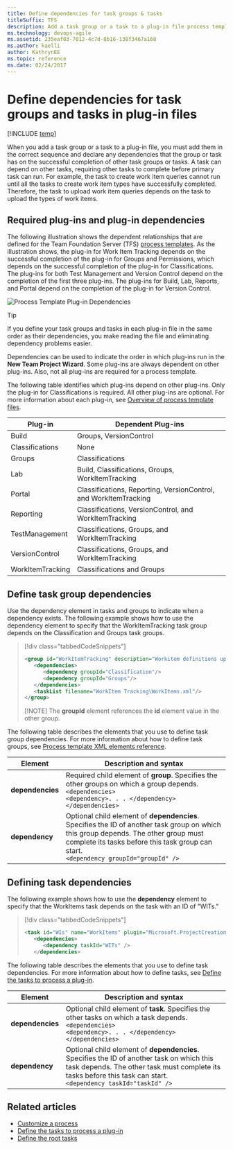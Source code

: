 ```yaml
---
title: Define dependencies for task groups & tasks 
titleSuffix: TFS
description: Add a task group or a task to a plug-in file process template to declare dependencies in Team Foundation Server  
ms.technology: devops-agile
ms.assetid: 235eaf03-7012-4c7d-8b16-138f3467a168
ms.author: kaelli
author: KathrynEE
ms.topic: reference
ms.date: 02/24/2017
---
```


# Define dependencies for task groups and tasks in plug-in files

[!INCLUDE [temp](../../includes/customization-phase-0-and-1-plus-version-header.md)]

When you add a task group or a task to a plug-in file, you must add them in the correct sequence and declare any dependencies that the group or task has on the successful completion of other task groups or tasks. A task can depend on other tasks, requiring other tasks to complete before primary task can run. For example, the task to create work item queries cannot run until all the tasks to create work item types have successfully completed. Therefore, the task to upload work item queries depends on the task to upload the types of work items.

<a name="required"></a>

## Required plug-ins and plug-in dependencies

The following illustration shows the dependent relationships that are defined for the Team Foundation Server (TFS) [process templates](../../boards/work-items/guidance/choose-process.md). As the illustration shows, the plug-in for Work Item Tracking depends on the successful completion of the plug-in for Groups and Permissions, which depends on the successful completion of the plug-in for Classifications. The plug-ins for both Test Management and Version Control depend on the completion of the first three plug-ins. The plug-ins for Build, Lab, Reports, and Portal depend on the completion of the plug-in for Version Control.

![Process Template Plug-in Dependencies](media/tfs_pt_dependencies.png "TFS_PT_Dependencies")

> [!TIP]  
>  If you define your task groups and tasks in each plug-in file in the same order as their dependencies, you make reading the file and eliminating dependency problems easier.

Dependencies can be used to indicate the order in which plug-ins run in the **New Team Project Wizard**. Some plug-ins are always dependent on other plug-ins. Also, not all plug-ins are required for a process template.

The following table identifies which plug-ins depend on other plug-ins. Only the plug-in for Classifications is required. All other plug-ins are optional. For more information about each plug-in, see [Overview of process template files](overview-process-template-files.md).

| **Plug-in**      | **Dependent Plug-ins**                                           |
| ---------------- | ---------------------------------------------------------------- |
| Build            | Groups, VersionControl                                           |
| Classifications  | None                                                             |
| Groups           | Classifications                                                  |
| Lab              | Build, Classifications, Groups, WorkItemTracking                 |
| Portal           | Classifications, Reporting, VersionControl, and WorkItemTracking |
| Reporting        | Classifications, VersionControl, and WorkItemTracking            |
| TestManagement   | Classifications, Groups, and WorkItemTracking                    |
| VersionControl   | Classifications, Groups, and WorkItemTracking                    |
| WorkItemTracking | Classifications and Groups                                       |

<a name="task_group"></a>

## Define task group dependencies

Use the dependency element in tasks and groups to indicate when a dependency exists. The following example shows how to use the dependency element to specify that the WorkItemTracking task group depends on the Classification and Groups task groups.

> [!div class="tabbedCodeSnippets"]
>
> ```XML
> <group id="WorkItemTracking" description="Workitem definitions uploading." completionMessage="Workitem definitions uploaded.">  
>    <dependencies>
>       <dependency groupId="Classification"/>
>       <dependency groupId="Groups"/>
>    </dependencies>  
>    <taskList filename="WorkItem Tracking\WorkItems.xml"/>  
> </group>  
> ```
>
> [!NOTE]
> The **groupId** element references the **id** element value in the other group.

The following table describes the elements that you use to define task group dependencies. For more information about how to define task groups, see [Process template XML elements reference](process-template-xml-elements-reference.md).

| Element          | Description and syntax                                                                                                                                                                                                             |
| ---------------- | ---------------------------------------------------------------------------------------------------------------------------------------------------------------------------------------------------------------------------------- |
| **dependencies** | Required child element of **group**. Specifies the other groups on which a group depends.<br />`<dependencies>`<br /> `<dependency>. . . </dependency>`<br />`</dependencies>`                                                     |
| **dependency**   | Optional child element of **dependencies**. Specifies the ID of another task group on which this group depends. The other group must complete its tasks before this task group can start.<br /> `<dependency groupId="groupId" />` |

<a name="task"></a>

## Defining task dependencies

The following example shows how to use the **dependency** element to specify that the WorkItems task depends on the task with an ID of "WITs."

> [!div class="tabbedCodeSnippets"]
>
> ```XML
> <task id="WIs" name="WorkItems" plugin="Microsoft.ProjectCreationWizard.WorkItemTracking" completionMessage="Work items uploaded"  completionDescription="Processing the actual work items used by work item tracking">  
>    <dependencies>
>       <dependency taskId="WITs" />
>    </dependencies>  
> ```

The following table describes the elements that you use to define task dependencies. For more information about how to define tasks, see [Define the tasks to process a plug-in](define-tasks-to-process-a-plug-in.md).

| Element          | Description and syntax                                                                                                                                                                                            |
| ---------------- | ----------------------------------------------------------------------------------------------------------------------------------------------------------------------------------------------------------------- |
| **dependencies** | Optional child element of **task**. Specifies the other tasks on which a task depends.<br /> `<dependencies>`<br /> `<dependency>. . . </dependency>`<br />`</dependencies>`                                      |
| **dependency**   | Optional child element of **dependencies**. Specifies the ID of another task on which this task depends. The other task must complete its tasks before this task can start.<br />`<dependency taskId="taskId" />` |

## Related articles

* [Customize a process](customize-process.md)
* [Define the tasks to process a plug-in](define-tasks-to-process-a-plug-in.md)
* [Define the root tasks](define-root-tasks-process-template-plug-in.md)
